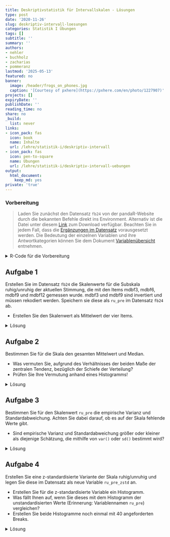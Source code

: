 ```yaml
---
title: Deskriptivstatistik für Intervallskalen - Lösungen
type: post
date: '2020-11-26'
slug: deskriptiv-intervall-loesungen
categories: Statistik I Übungen
tags: []
subtitle: ''
summary: ''
authors:
- nehler
- buchholz
- zacharias
- pommeranz
lastmod: '2025-05-13'
featured: no
banner:
  image: /header/frogs_on_phones.jpg
  caption: '[Courtesy of pxhere](https://pxhere.com/en/photo/1227907)'
projects: []
expiryDate: ''
publishDate: ''
reading_time: no
share: no
_build:
  list: never
links:
- icon_pack: fas
  icon: book
  name: Inhalte
  url: /lehre/statistik-i/deskriptiv-intervall
- icon_pack: fas
  icon: pen-to-square
  name: Übungen
  url: /lehre/statistik-i/deskriptiv-intervall-uebungen
output:
  html_document:
    keep_md: yes
private: 'true'
---
```




### Vorbereitung

> Laden Sie zunächst den Datensatz `fb24` von der pandaR-Website durch die bekannten Befehle direkt ins Environment. Alternativ ist die Datei unter diesem [<i class="fas fa-download"></i> Link](/daten/fb24.rda) zum Download verfügbar. Beachten Sie in jedem Fall, dass die [Ergänzungen im Datensatz](/lehre/statistik-i/deskriptiv-intervall/#prep) vorausgesetzt werden. Die Bedeutung der einzelnen Variablen und ihre Antwortkategorien können Sie dem Dokument [Variablenübersicht](/lehre/statistik-i/variablen.pdf) entnehmen.

<details><summary>R-Code für die Vorbereitung</summary>

```r
#### Was bisher geschah: ----

# Daten laden
load(url('https://pandar.netlify.app/daten/fb24.rda'))

# Nominalskalierte Variablen in Faktoren verwandeln
fb24$hand_factor <- factor(fb24$hand,
                             levels = 1:2,
                             labels = c("links", "rechts"))
fb24$fach <- factor(fb24$fach,
                    levels = 1:5,
                    labels = c('Allgemeine', 'Biologische', 'Entwicklung', 'Klinische', 'Diag./Meth.'))
fb24$ziel <- factor(fb24$ziel,
                        levels = 1:4,
                        labels = c("Wirtschaft", "Therapie", "Forschung", "Andere"))
fb24$wohnen <- factor(fb24$wohnen, 
                      levels = 1:4, 
                      labels = c("WG", "bei Eltern", "alleine", "sonstiges"))
```

Falls Sie nochmal sicher gehen wollen, ob alles korrekt funktioniert hat, könnte die Anzahl der Zeilen und Spalten einen Hinweis geben:


```r
dim(fb24)
```

```
## [1] 192  43
```

Der Datensatz besteht aus 192 Zeilen (Beobachtungen) und 43 Spalten (Variablen). Falls Sie bereits eigene Variablen erstellt haben, kann die Spaltenzahl natürlich abweichen.


</details>


## Aufgabe 1

Erstellen Sie im Datensatz `fb24` die Skalenwerte für die Subskala ruhig/unruhig der aktuellen Stimmung, die mit den Items mdbf3, mdbf6, mdbf9 und mdbf12 gemessen wurde. mdbf3 und mdbf9 sind invertiert und müssen rekodiert werden. Speichern sie diese als `ru_pre` im Datensatz `fb24` ab.

* Erstellen Sie den Skalenwert als Mittelwert der vier Items.


<details><summary>Lösung</summary>


```r
# Invertieren
fb24$mdbf3_r <-  -1 * (fb24$mdbf3 - 5)
fb24$mdbf9_r <-  -1 * (fb24$mdbf9 - 5)
```


```r
# Skalenwert

ru_pre <- fb24[, c("mdbf3_r", "mdbf6", "mdbf9_r", "mdbf12")]

fb24$ru_pre <- rowMeans(ru_pre)
```

Oder in einem Schritt mit der Pipe:


```r
# Skalenwert

fb24$ru_pre <-  fb24[, c("mdbf3_r", "mdbf6", 
                         "mdbf9_r", "mdbf12")] |> rowMeans()
```

</details>


## Aufgabe 2

Bestimmen Sie für die Skala den gesamten Mittelwert und Median.

* Was vermuten Sie, aufgrund des Verhältnisses der beiden Maße der zentralen Tendenz, bezüglich der Schiefe der Verteilung?
* Prüfen Sie Ihre Vermutung anhand eines Histogramms!


<details><summary>Lösung</summary>


```r
# Median und Mittelwert
median(fb24$ru_pre, na.rm = TRUE)
```

```
## [1] 2.75
```

```r
mean(fb24$ru_pre, na.rm = TRUE)
```

```
## [1] 2.777487
```

Der Median ist fast gleich dem Mittelwert, was eine symmetrische Verteilung vermuten lässt.


**Prüfen der Vermutung anhand eines Histogramms!**


```r
hist(fb24$ru_pre, breaks = 6) # Histogramm
```

![](/deskriptiv-intervall-loesungen_files/unnamed-chunk-7-1.png)<!-- -->

Unser Histogramm zeigt uns, dass die Verteilung tatsächlich einigermaßen symmetrisch ist.
</details>


## Aufgabe 3

Bestimmen Sie für den Skalenwert `ru_pre` die empirische Varianz und Standardabweichung. Achten Sie dabei darauf, ob es auf der Skala fehlende Werte gibt.

* Sind empirische Varianz und Standardabweichung größer oder kleiner als diejenige Schätzung, die mithilfe von `var()` oder `sd()` bestimmt wird?

<details><summary>Lösung</summary>

**Erinnerung:**

* Empirische Varianz: $s^2_{X} = \frac{\sum_{m=1}^n (x_m - \bar{x})^2}{n}$  
* Schätzer der Populationsvarianz: $\hat{\sigma}^2_{X} = \frac{\sum_{m=1}^n (x_m - \bar{x})^2}{n - 1}$  

Zur Berechnung der Varianz gemäß Formel benötigen wir $n$. Wir könnten mit `nrow(fb24)` die Länge des Datensatzes für `n` heranziehen. Dies ist jedoch nur dann sinnvoll, wenn auf der Variable `ru_pre`` keine fehlenden Werte vorhanden sind!


```r
is.na(fb24$ru_pre) |> sum()
```

```
## [1] 1
```

Ein fehlender Wert wird uns angezeigt, weshalb im Folgenden die Umrechnung der Varianz mit `na.omit()` in der Bestimmung der Stichprobengröße erfolgt. 


```r
# empirische Varianz
# per Hand
sum((fb24$ru_pre - mean(fb24$ru_pre, na.rm = T))^2, na.rm = T) / (length(na.omit(fb24$ru_pre)))
```

```
## [1] 0.4661947
```

```r
# durch Umrechnung 
var(fb24$ru_pre, na.rm = T) * (length(na.omit(fb24$ru_pre))-1) / length(na.omit(fb24$ru_pre))
```

```
## [1] 0.4661947
```

```r
# Populationsschätzer
var(fb24$ru_pre, na.rm = T)
```

```
## [1] 0.4686484
```

Die empirische Varianz ist kleiner als der Populationsschätzer.

Nun fehlt noch die Betrachtung der Standardabweichung. Als einfachste Möglichkeit für die Berechnung der empirischen Standardabweichung haben wir gelernt, dass man die Wurzel aus der empirischen Varianz ziehen kann.


```r
# empirische Standardabweichung (na.omit / na.rm kann auch ausgelassen werden!)
(sum((fb24$ru_pre - mean(fb24$ru_pre, na.rm = T))^2, na.rm = T) / length(na.omit(fb24$ru_pre))) |> sqrt()
```

```
## [1] 0.6827845
```

```r
# Populationsschätzer
sd(fb24$ru_pre, na.rm = T)
```

```
## [1] 0.684579
```

Auch hier ist der empirische Wert kleiner als der Schätzer.

</details>


## Aufgabe 4

Erstellen Sie eine z-standardisierte Variante der Skala ruhig/unruhig und legen Sie diese im Datensatz als neue Variable `ru_pre_zstd` an.

* Erstellen Sie für die z-standardisierte Variable ein Histogramm.
* Was fällt Ihnen auf, wenn Sie dieses mit dem Histogramm der unstandardisierten Werte (Erinnerung: Variablennamen `ru_pre`) vergleichen?
* Erstellen Sie beide Histogramme noch einmal mit 40 angeforderten Breaks.


<details><summary>Lösung</summary>

Um die Vergleichbarkeit zu erhöhen, wird im folgenden Code ein kleiner Trick angewendet. Die beiden Histogramme sollten am besten gleichzeitig unter **Plots** angezeigt werden. Durch die verwendete Funktion `par()` kann man verschiedene Plots gemeinsam in einem Fenster zeichnen. Das Argument bestimmt dabei, dass es eine Zeile und zwei Spalten für die Plots gibt.


```r
par(mfrow=c(1,2))

# z-Standardisierung
fb24$ru_pre_zstd <- scale(fb24$ru_pre, center = TRUE, scale = TRUE)

# Histogramme
hist(fb24$ru_pre_zstd)
hist(fb24$ru_pre)
```

![](/deskriptiv-intervall-loesungen_files/unnamed-chunk-11-1.png)<!-- -->

Beim Vergleich der beiden Histogrammen fällt auf, dass sich - aufgrund der R-Voreinstellungen - das Erscheinungsbild fälschlicherweise unterscheidet (vor allem, wenn wir die y-Achse betrachten!) - eigentlich sollte sich durch die z-Transformation nur Skalierung der x-Achsen-Variable verändern. Tatsächlich aber bestimmt R hier eine unterschiedliche Anzahl von Kategorien. Wir erhalten eine konstantere Darstellung durch das `breaks`-Argument:


```r
# Histogramme mit jeweils 5/6 Breaks
par(mfrow=c(1,2))
hist(fb24$ru_pre_zstd, breaks = 5)
hist(fb24$ru_pre, breaks = 6)
```

![](/deskriptiv-intervall-loesungen_files/unnamed-chunk-12-1.png)<!-- -->

Die Verteilungen sehen nun tatsächlich vergleichbar aus. Da die Breaks ein weicher Befehl sind, kann hier keine komplette Gleichheit gegeben werden.

Zum Abschluss sollte noch der Grafik-Bereich wieder so eingestellt werden, dass nur eine Grafik gleichzeitig angezeigt wird.


```r
par(mfrow=c(1,1))
```

</details>
